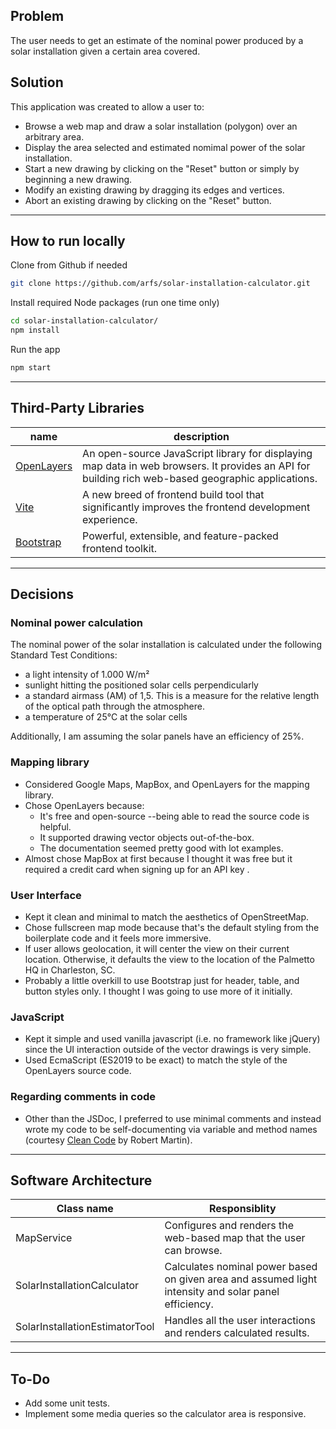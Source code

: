 ## Problem

The user needs to get an estimate of the nominal power produced by a solar installation given a certain area covered.


## Solution 

This application was created to allow a user to:

- Browse a web map and draw a solar installation (polygon) over an arbitrary area.
- Display the area selected and estimated nomimal power of the solar installation.
- Start a new drawing by clicking on the "Reset" button or simply by beginning a new drawing.
- Modify an existing drawing by dragging its edges and vertices.
- Abort an existing drawing by clicking on the "Reset" button.

---

## How to run locally

Clone from Github if needed

```bash
git clone https://github.com/arfs/solar-installation-calculator.git
```

Install required Node packages (run one time only)

```bash
cd solar-installation-calculator/
npm install
```

Run the app

```bash
npm start
```

---

## Third-Party Libraries

|name|description|
|-|-|
|[OpenLayers](https://openlayers.org/)|An open-source JavaScript library for displaying map data in web browsers. It provides an API for building rich web-based geographic applications.|
|[Vite](https://vitejs.dev/)|A new breed of frontend build tool that significantly improves the frontend development experience.|
|[Bootstrap](https://getbootstrap.com/)|Powerful, extensible, and feature-packed frontend toolkit.|

---

## Decisions

### Nominal power calculation

The nominal power of the solar installation is calculated under the following Standard Test Conditions:

- a light intensity of 1.000 W/m²
- sunlight hitting the positioned solar cells perpendicularly
- a standard airmass (AM) of 1,5. This is a measure for the relative length of the optical path through the atmosphere.
- a temperature of 25°C at the solar cells

Additionally, I am assuming the solar panels have an efficiency of 25%.

###  Mapping library

- Considered Google Maps, MapBox, and OpenLayers for the mapping library.
- Chose OpenLayers because:
    - It's free and open-source --being able to read the source code is helpful.
    - It supported drawing vector objects out-of-the-box.
    - The documentation seemed pretty good with lot examples.
- Almost chose MapBox at first because I thought it was free but it required a credit card when signing up for an API key
.
###  User Interface

- Kept it clean and minimal to match the aesthetics of OpenStreetMap.
- Chose fullscreen map mode because that's the default styling from the boilerplate code and it feels more immersive.
- If user allows geolocation, it will center the view on their current location. Otherwise, it defaults the view to the location of the Palmetto HQ in Charleston, SC.
- Probably a little overkill to use Bootstrap just for header, table, and button styles only. I thought I was going to use more of it initially.


###  JavaScript

- Kept it simple and used vanilla javascript (i.e. no framework like jQuery) since the UI interaction outside of the vector drawings is very simple.
- Used EcmaScript (ES2019 to be exact) to match the style of the OpenLayers source code.

### Regarding comments in code
- Other than the JSDoc, I preferred to use minimal comments and instead wrote my code to be self-documenting via variable and method names (courtesy [Clean Code](https://www.amazon.com/Clean-Code-Handbook-Software-Craftsmanship-ebook/dp/B001GSTOAM/ref=sr_1_1?crid=KHNRYAIFS3V3&keywords=clean+code&qid=1663741317&sprefix=clean+cod%2Caps%2C256&sr=8-1) by Robert Martin).

---

## Software Architecture

|Class name|Responsiblity|
|-|-|
|MapService|Configures and renders the web-based map that the user can browse.|
|SolarInstallationCalculator|Calculates nominal power based on given area and assumed light intensity and solar panel efficiency.|
|SolarInstallationEstimatorTool|Handles all the user interactions and renders calculated results.|

---

## To-Do

- Add some unit tests.
- Implement some media queries so the calculator area is responsive.






